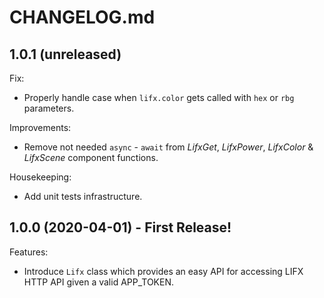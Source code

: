# CHANGELOG.md

## 1.0.1 (unreleased)

Fix:

  - Properly handle case when `lifx.color` gets called with `hex` or `rbg` parameters.

Improvements:

  - Remove not needed `async` - `await` from *LifxGet*, *LifxPower*, *LifxColor* & *LifxScene* component functions.

Housekeeping:

  - Add unit tests infrastructure.

## 1.0.0 (2020-04-01) - First Release!

Features:

  - Introduce `Lifx` class which provides an easy API for accessing LIFX HTTP API given a valid APP_TOKEN.
